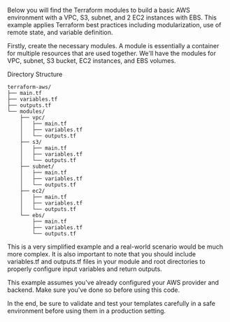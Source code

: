 Below you will find the Terraform modules to build a basic AWS environment with a VPC, S3, subnet, and 2 EC2 instances with EBS. 
This example applies Terraform best practices including modularization, use of remote state, and variable definition.

Firstly, create the necessary modules. 
A module is essentially a container for multiple resources that are used together. 
We'll have the modules for VPC, subnet, S3 bucket, EC2 instances, and EBS volumes.

Directory Structure
````
terraform-aws/
├── main.tf
├── variables.tf
├── outputs.tf
└── modules/
    ├── vpc/
    │   ├── main.tf
    │   ├── variables.tf
    │   └── outputs.tf
    ├── s3/
    │   ├── main.tf
    │   ├── variables.tf
    │   └── outputs.tf
    ├── subnet/
    │   ├── main.tf
    │   ├── variables.tf
    │   └── outputs.tf
    ├── ec2/
    │   ├── main.tf
    │   ├── variables.tf
    │   └── outputs.tf
    └── ebs/
        ├── main.tf
        ├── variables.tf
        └── outputs.tf
````
This is a very simplified example and a real-world scenario would be much more complex. It is also important to note that you should include variables.tf and outputs.tf files in your module and root directories to properly configure input variables and return outputs.

This example assumes you've already configured your AWS provider and backend. Make sure you've done so before using this code.

In the end, be sure to validate and test your templates carefully in a safe environment before using them in a production setting.